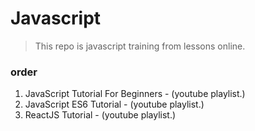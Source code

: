 # Javascript

> This repo is javascript training from lessons online.

### order

1. JavaScript Tutorial For Beginners - (youtube playlist.)
2. JavaScript ES6 Tutorial - (youtube playlist.)
3. ReactJS Tutorial - (youtube playlist.)